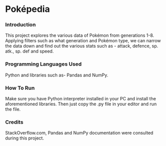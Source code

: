 # Poképedia

### Introduction
This project explores the various data of Pokémon from generations 1-8. Applying filters such as what generation and Pokémon
type, we can narrow the data down and find out the various stats such as - attack, defence, sp. atk., sp. def and speed.

### Programming Languages Used
Python and libraries such as- Pandas and NumPy.

### How To Run
Make sure you have Python interpreter installed in your PC and install the aforementioned libraries. Then just copy the .py
file in your editor and run the file.

### Credits
StackOverflow.com, Pandas and NumPy documentation were consulted during this project.
